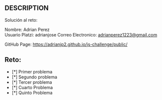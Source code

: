 ## DESCRIPTION

Solución al reto:

Nombre: Adrian Perez    
Usuario Platzi: adrianjose
Correo Electronico: adrianperez1223@gmail.com

GitHub Page: https://adrianjp2.github.io/js-challenge/public/
## Reto:

- [*] Primer problema
- [*] Segundo problema
- [*] Tercer problema
- [*] Cuarto Problema
- [*] Quinto Problema
